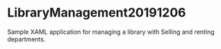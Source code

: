 # LibraryManagement20191206
Sample XAML application for managing a library with Selling and renting departments.
